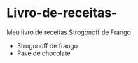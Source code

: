 # Livro-de-receitas-
Meu livro de receitas 
Strogonoff  de  Frango
-  Strogonoff de frango
-  Pave de chocolate

